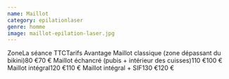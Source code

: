 ```yaml
---
name: Maillot
category: epilationlaser
genre: homme
image: maillot-epilation-laser.jpg
---
```

<div class="grid grid-cols-3 gap-4 sm:text-base text-sm  max-w-[850px] text-center border border-black px-6 sm:px-12 py-8 mx-auto">
<span class="font-bold text-left">Zone</span><span class="font-bold">La séance TTC</span><span class="font-bold">Tarifs Avantage</span>
<span class="text-left">Maillot classique (zone dépassant du bikini)</span><span>80 €</span><span>70 €</span>
<span class="text-left">Maillot échancré (pubis + intérieur des cuisses)</span><span>110 €</span><span>100 €</span>
<span class="text-left">Maillot intégral</span><span>120 €</span><span>110 €</span>
<span class="text-left">Maillot intégral + SIF</span><span>130 €</span><span>120 €</span>
</div>